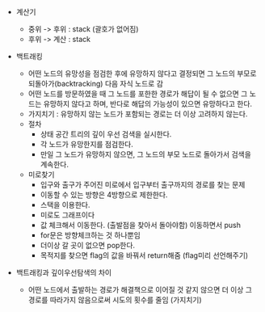 * 계산기
  * 중위 -> 후위 : stack (괄호가 없어짐)
  * 후위 -> 계산 : stack



* 백트래킹
  * 어떤 노드의 유망성을 점검한 후에 유망하지 않다고 결정되면 그 노드의 부모로 되돌아가(backtracking) 다음 자식 노드로 감
  * 어떤 노드를 방문하였을 때 그 노드를 포한한 경로가 해답이 될 수 없으면 그 노드는 유망하지 않다고 하며, 반다로 해답의 가능성이 있으면 유망하다고 한다.
  * 가지치기 : 유망하지 않는 노드가 포함되는 경로는 더 이상 고려하지 않는다.
  * 절차
    * 상태 공간 트리의 깊이 우선 검색을 실시한다.
    * 각 노드가 유망한지를 점검한다.
    * 만일 그 노드가 유망하지 않으면, 그 노드의 부모 노드로 돌아가서 검색을 계속한다.
  * 미로찾기
    * 입구와 출구가 주어진 미로에서 입구부터 출구까지의 경로를 찾는 문제
    * 이동할 수 있는 방향은 4방향으로 제한한다.
    * 스택을 이용한다.
    * 미로도 그래프이다
    * 값 체크해서 이동한다. (출발점을 찾아서 돌아야함) 이동하면서 push
    *  for문은 방향체크하는 것 하나뿐임
    * 더이상 갈 곳이 없으면  pop한다.
    * 목적지를 찾으면 flag의 값을 바꿔서 return해줌 (flag미리 선언해주기)



* 백트래킹과 깊이우선탐색의 차이
  * 어떤 노드에서 출발하는 경로가 해결책으로 이어질 것 같지 않으면 더 이상 그 경로를 따라가지 않음으로써 시도의 횟수를 줄임 (가지치기)